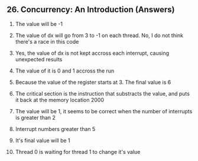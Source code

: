 ## 26. Concurrency: An Introduction (Answers)

1. The value will be -1

2. The value of dx will go from 3 to -1 on each thread. No, I do not think there's a race in this code

3. Yes, the value of dx is not kept accross each interrupt, causing unexpected results

4. The value of it is 0 and 1 accross the run

5. Because the value of the register starts at 3. The final value is 6

6. The critical section is the instruction that substracts the value, and puts it back at the memory location 2000

7. The value will be 1, it seems to be correct when the number of interrupts is greater than 2

8. Interrupt numbers greater than 5

9. It's final value will be 1

10. Thread 0 is waiting for thread 1 to change it's value
